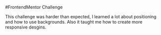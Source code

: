#FrontendMentor Challenge

This challenge was harder than expected, I learned a lot about positioning and how to use backgrounds. Also it taught me how to create more responsive desgins.
